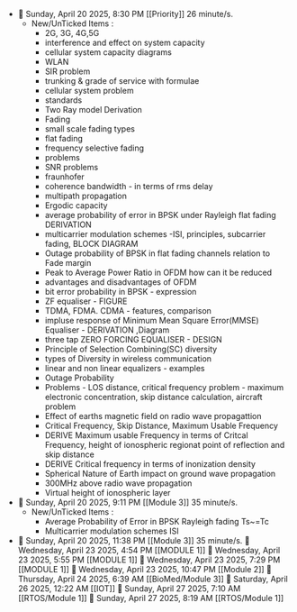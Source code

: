 - 🍅 Sunday, April 20 2025, 8:30 PM [[Priority]] 26 minute/s. 
	- New/UnTicked Items :
		- 2G, 3G, 4G,5G
		- interference and effect on system capacity
		- cellular system capacity diagrams
		- WLAN
		- SIR problem
		- trunking & grade of service with formulae
		- cellular system problem
		- standards
		- Two Ray model Derivation
		- Fading
		- small scale fading types
		- flat fading
		- frequency selective fading
		- problems
		- SNR problems
		- fraunhofer
		- coherence bandwidth - in terms of rms delay
		- multipath propagation
		- Ergodic capacity
		- average probability of error in BPSK under Rayleigh flat fading DERIVATION
		- multicarrier modulation schemes -ISI, principles, subcarrier fading, BLOCK DIAGRAM
		- Outage probability of BPSK in flat fading channels relation to Fade margin
		- Peak to Average Power Ratio in OFDM how can it be reduced
		- advantages and disadvantages of OFDM
		- bit error probability in BPSK - expression
		- ZF equaliser - FIGURE
		- TDMA, FDMA. CDMA - features, comparison
		- impluse response of Minimum Mean Square Error(MMSE) Equaliser - DERIVATION ,Diagram
		- three tap ZERO FORCING EQUALISER - DESIGN
		- Principle of Selection Combining(SC) diversity
		- types of Diversity in wireless communication
		- linear and non linear equalizers - examples
		- Outage Probability
		- Problems - LOS distance, critical frequency problem - maximum electronic concentration, skip distance calculation, aircraft problem
		- Effect of earths magnetic field on radio wave propagattion
		- Critical Frequency, Skip Distance, Maximum Usable Frequency
		- DERIVE Maximum usable Frequency in terms of Critcal Frequency, height of ionospheric regionat point of reflection and skip distance
		- DERIVE Critical frequency in terms of inonization density
		- Spherical Nature of Earth impact on ground wave propagation
		- 300MHz above radio wave propagation
		- Virtual height of ionospheric layer
- 🍅 Sunday, April 20 2025, 9:11 PM [[Module 3]] 35 minute/s. 
	- New/UnTicked Items :
		- Average Probability of Error in BPSK Rayleigh fading Ts~=Tc
		- Multicarrier modulation schemes ISI
- 🍅 Sunday, April 20 2025, 11:38 PM [[Module 3]] 35 minute/s. 
🍅 Wednesday, April 23 2025, 4:54 PM [[MODULE 1]]
🍅 Wednesday, April 23 2025, 5:55 PM [[MODULE 1]]
🍅 Wednesday, April 23 2025, 7:29 PM [[MODULE 1]]
🍅 Wednesday, April 23 2025, 10:47 PM [[Module 2]]
🍅 Thursday, April 24 2025, 6:39 AM [[BioMed/Module 3]]
🍅 Saturday, April 26 2025, 12:22 AM [[IOT]]🍅 Sunday, April 27 2025, 7:10 AM [[RTOS/Module 1]]🍅 Sunday, April 27 2025, 8:19 AM [[RTOS/Module 1]]